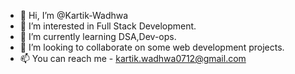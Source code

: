 - 👋 Hi, I’m @Kartik-Wadhwa
- 👀 I’m interested in Full Stack Development.
- 🌱 I’m currently learning DSA,Dev-ops.
- 💞️ I’m looking to collaborate on some web development projects.
- 📫 You can reach me - kartik.wadhwa0712@gmail.com

<!---
Kartik-Wadhwa/Kartik-Wadhwa is a ✨ special ✨ repository because its `README.md` (this file) appears on your GitHub profile.
You can click the Preview link to take a look at your changes.
--->
